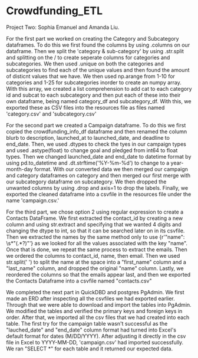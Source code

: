 # Crowdfunding_ETL
Project Two: Sophia Emanuel and Amanda Liu.

For the first part we worked on creating the Category and Subcategory dataframes. To do this we first found the columns by using .columns on our dataframe. Then we split the 'category & sub-category' by using .str.split and splitting on the / to create seperate columns for categories and subcategories. We then used .unique on both the categories and subcategories to find each of the unique values and then found the amount of disticnt values that we have. We then used np.arange from 1-10 for categories and 1-25 for subcategories inorder to create an numpy array. With this array, we created a list comprehension to add cat to each category id and subcat to each subcategory and then put each of these into their own dataframe, being named category_df and subcategory_df. With this, we exported these as CSV files into the resources file as files named 'category.csv' and 'subcategory.csv'

For the second part we created a Campaign dataframe. To do this we first copied the crowdfunding_info_df dataframe and then renamed the column blurb to description, launched_at to launched_date, and deadline to end_date. Then, we used .dtypes to check the tyes in our campaign types and used .astype(float) to change goal and pledged from int64 to float types. Then we changed launched_date and end_date to datetime format by using pd.to_datetime and .dt.strftime('%Y-%m-%d') to change to a year-month-day format. With our converted data we then merged our campaign and category dataframes on category and then merged our first merge with our subcategory dataframe on subcategory. We then dropped the unwanted columns by using .drop and axis=1 to drop the labels. Finally, we exported the cleaned dataframe into a csvfile in the resources file under the name 'campaign.csv.'

For the third part, we chose option 2 using regular expression to create a Contacts DataFrame. We first extracted the contact_id by creating a new column and using str.extract and specifying that we wanted 4 digits and changing the dtype to int, so that it can be searched later on in its csvfile. Then we extracted the names by the same method only to use {r'"name": \s*"(.*?)"'} as we looked for all the values associated with the key "name". Once that is done, we repeat the same process to extract the emails. Then we ordered the columns to contact_id, name, then email. Then we used str.split(' ') to split the name at the space into a "first_name" column and a "last_name" column, and dropped the original "name" column. Lastly, we reordered the columns so that the emails appear last, and then we exported the Contacts Dataframe into a csvfile named "contacts.csv"

We completed the next part in QuickDBD and postgres PgAdmin. We first made an ERD after inspecting all the csvfiles we had exported earlier. Through that we were able to download and import the tables into PgAdmin. We modified the tables and verified the primary keys and foreign keys in order. After that, we imported all the csv files that we had created into each table. The first try for the campaign table wasn't successful as the "lauched_date" and "end_date" column format had turned into Excel's default format for dates (M/DD/YYYY). After adjusting it directly in the csv file in Excel to YYYY-MM-DD, 'campaign.csv' had imported successfully. We ran "SELECT *" for each table and it returned our expected data. 
